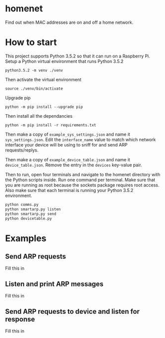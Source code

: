 # homenet

Find out when MAC addresses are on and off a home network.

# How to start

This project supports Python 3.5.2 so that it can run on a Raspberry Pi. Setup a Python virtual environment that runs Python 3.5.2

```python3.5.2 -m venv ./venv```

Then activate the virtual environment

```source ./venv/bin/activate```

Upgrade pip

```python -m pip install --upgrade pip```

Then install all the dependancies

```python -m pip install -r requirements.txt```

Then make a copy of `example_sys_settings.json` and name it `sys_settings.json`. Edit the `interface_name` value to match which network interface your device will be using to sniff for and send ARP requests/replys.

Then make a copy of `example_device_table.json` and name it `device_table.json`. Remove the entry in the `devices` key-value pair.

Then to run, open four terminals and navigate to the homenet directory with the Python scripts inside. Run one command per terminal. Make sure that you are running as root because the sockets package requires root access. Also make sure that each terminal is running your Python 3.5.2 environment.

```python
python comms.py
python smartarp.py listen
python smartarp.py send
python devicetable.py
```

# Examples

## Send ARP requests

Fill this in

## Listen and print ARP messages

Fill this in

## Send ARP requests to device and listen for response

Fill this in
